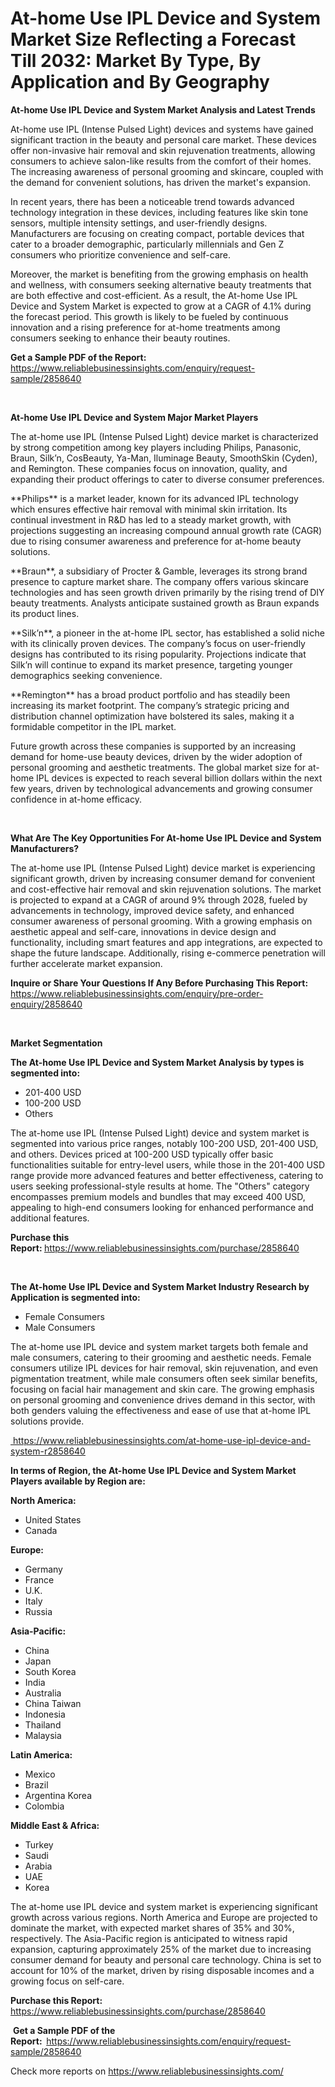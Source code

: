 <p><h1>At-home Use IPL Device and System Market Size Reflecting a Forecast Till 2032: Market By Type, By Application and By Geography</h1></p><p><strong>At-home Use IPL Device and System Market Analysis and Latest Trends</strong></p>
<p><p>At-home use IPL (Intense Pulsed Light) devices and systems have gained significant traction in the beauty and personal care market. These devices offer non-invasive hair removal and skin rejuvenation treatments, allowing consumers to achieve salon-like results from the comfort of their homes. The increasing awareness of personal grooming and skincare, coupled with the demand for convenient solutions, has driven the market's expansion.</p><p>In recent years, there has been a noticeable trend towards advanced technology integration in these devices, including features like skin tone sensors, multiple intensity settings, and user-friendly designs. Manufacturers are focusing on creating compact, portable devices that cater to a broader demographic, particularly millennials and Gen Z consumers who prioritize convenience and self-care.</p><p>Moreover, the market is benefiting from the growing emphasis on health and wellness, with consumers seeking alternative beauty treatments that are both effective and cost-efficient. As a result, the At-home Use IPL Device and System Market is expected to grow at a CAGR of 4.1% during the forecast period. This growth is likely to be fueled by continuous innovation and a rising preference for at-home treatments among consumers seeking to enhance their beauty routines.</p></p>
<p><strong>Get a Sample PDF of the Report:&nbsp;</strong> <a href="https://www.reliablebusinessinsights.com/enquiry/request-sample/2858640?utm_campaign=3113&utm_medium=2&utm_source=Github&utm_content=ia&utm_term=12032025&utm_id=at-home-use-ipl-device-and-system">https://www.reliablebusinessinsights.com/enquiry/request-sample/2858640</a></p>
<p>&nbsp;</p>
<p><strong>At-home Use IPL Device and System Major Market Players</strong></p>
<p><p>The at-home use IPL (Intense Pulsed Light) device market is characterized by strong competition among key players including Philips, Panasonic, Braun, Silk’n, CosBeauty, Ya-Man, Iluminage Beauty, SmoothSkin (Cyden), and Remington. These companies focus on innovation, quality, and expanding their product offerings to cater to diverse consumer preferences.</p><p>**Philips** is a market leader, known for its advanced IPL technology which ensures effective hair removal with minimal skin irritation. Its continual investment in R&D has led to a steady market growth, with projections suggesting an increasing compound annual growth rate (CAGR) due to rising consumer awareness and preference for at-home beauty solutions.</p><p>**Braun**, a subsidiary of Procter & Gamble, leverages its strong brand presence to capture market share. The company offers various skincare technologies and has seen growth driven primarily by the rising trend of DIY beauty treatments. Analysts anticipate sustained growth as Braun expands its product lines.</p><p>**Silk’n**, a pioneer in the at-home IPL sector, has established a solid niche with its clinically proven devices. The company’s focus on user-friendly designs has contributed to its rising popularity. Projections indicate that Silk’n will continue to expand its market presence, targeting younger demographics seeking convenience.</p><p>**Remington** has a broad product portfolio and has steadily been increasing its market footprint. The company’s strategic pricing and distribution channel optimization have bolstered its sales, making it a formidable competitor in the IPL market.</p><p>Future growth across these companies is supported by an increasing demand for home-use beauty devices, driven by the wider adoption of personal grooming and aesthetic treatments. The global market size for at-home IPL devices is expected to reach several billion dollars within the next few years, driven by technological advancements and growing consumer confidence in at-home efficacy.</p></p>
<p>&nbsp;</p>
<p><strong>What Are The Key Opportunities For At-home Use IPL Device and System Manufacturers?</strong></p>
<p><p>The at-home use IPL (Intense Pulsed Light) device market is experiencing significant growth, driven by increasing consumer demand for convenient and cost-effective hair removal and skin rejuvenation solutions. The market is projected to expand at a CAGR of around 9% through 2028, fueled by advancements in technology, improved device safety, and enhanced consumer awareness of personal grooming. With a growing emphasis on aesthetic appeal and self-care, innovations in device design and functionality, including smart features and app integrations, are expected to shape the future landscape. Additionally, rising e-commerce penetration will further accelerate market expansion.</p></p>
<p><strong>Inquire or Share Your Questions If Any Before Purchasing This Report:</strong> <a href="https://www.reliablebusinessinsights.com/enquiry/pre-order-enquiry/2858640?utm_campaign=3113&utm_medium=2&utm_source=Github&utm_content=ia&utm_term=12032025&utm_id=at-home-use-ipl-device-and-system">https://www.reliablebusinessinsights.com/enquiry/pre-order-enquiry/2858640</a></p>
<p>&nbsp;</p>
<p><strong>Market Segmentation</strong></p>
<p><strong>The At-home Use IPL Device and System Market Analysis by types is segmented into:</strong></p>
<p><ul><li>201-400 USD</li><li>100-200 USD</li><li>Others</li></ul></p>
<p><p>The at-home use IPL (Intense Pulsed Light) device and system market is segmented into various price ranges, notably 100-200 USD, 201-400 USD, and others. Devices priced at 100-200 USD typically offer basic functionalities suitable for entry-level users, while those in the 201-400 USD range provide more advanced features and better effectiveness, catering to users seeking professional-style results at home. The "Others" category encompasses premium models and bundles that may exceed 400 USD, appealing to high-end consumers looking for enhanced performance and additional features.</p></p>
<p><strong>Purchase this Report:&nbsp;</strong><a href="https://www.reliablebusinessinsights.com/purchase/2858640?utm_campaign=3113&utm_medium=2&utm_source=Github&utm_content=ia&utm_term=12032025&utm_id=at-home-use-ipl-device-and-system">https://www.reliablebusinessinsights.com/purchase/2858640</a></p>
<p>&nbsp;</p>
<p><strong>The At-home Use IPL Device and System Market Industry Research by Application is segmented into:</strong></p>
<p><ul><li>Female Consumers</li><li>Male Consumers</li></ul></p>
<p><p>The at-home use IPL device and system market targets both female and male consumers, catering to their grooming and aesthetic needs. Female consumers utilize IPL devices for hair removal, skin rejuvenation, and even pigmentation treatment, while male consumers often seek similar benefits, focusing on facial hair management and skin care. The growing emphasis on personal grooming and convenience drives demand in this sector, with both genders valuing the effectiveness and ease of use that at-home IPL solutions provide.</p></p>
<p><a href="https://www.reliablebusinessinsights.com/at-home-use-ipl-device-and-system-r2858640?utm_campaign=3113&utm_medium=2&utm_source=Github&utm_content=ia&utm_term=12032025&utm_id=at-home-use-ipl-device-and-system">&nbsp;https://www.reliablebusinessinsights.com/at-home-use-ipl-device-and-system-r2858640</a></p>
<p><strong>In terms of Region, the At-home Use IPL Device and System Market Players available by Region are:</strong></p>
<p>
    <p> <strong> North America: </strong>
        <ul>
            <li>United States</li>
            <li>Canada</li>
        </ul>
        </p> 
    <p> <strong> Europe: </strong>
        <ul>
            <li>Germany</li>
            <li>France</li>
            <li>U.K.</li>
            <li>Italy</li>
            <li>Russia</li>
        </ul>
        </p> 
    <p> <strong> Asia-Pacific: </strong>
        <ul>
            <li>China</li>
            <li>Japan</li>
            <li>South Korea</li>
            <li>India</li>
            <li>Australia</li>
            <li>China Taiwan</li>
            <li>Indonesia</li>
            <li>Thailand</li>
            <li>Malaysia</li>
        </ul>
        </p> 
    <p> <strong> Latin America: </strong>
        <ul>
            <li>Mexico</li>
            <li>Brazil</li>
            <li>Argentina Korea</li>
            <li>Colombia</li>
        </ul>
        </p> 
    <p> <strong> Middle East & Africa: </strong>
        <ul>
            <li>Turkey</li>
            <li>Saudi</li>
            <li>Arabia</li>
            <li>UAE</li>
            <li>Korea</li>
        </ul>
    </p>
    </p>
<p><p>The at-home use IPL device and system market is experiencing significant growth across various regions. North America and Europe are projected to dominate the market, with expected market shares of 35% and 30%, respectively. The Asia-Pacific region is anticipated to witness rapid expansion, capturing approximately 25% of the market due to increasing consumer demand for beauty and personal care technology. China is set to account for 10% of the market, driven by rising disposable incomes and a growing focus on self-care.</p></p>
<p><strong>Purchase this Report: </strong><a href="https://www.reliablebusinessinsights.com/purchase/2858640?utm_campaign=3113&utm_medium=2&utm_source=Github&utm_content=ia&utm_term=12032025&utm_id=at-home-use-ipl-device-and-system">https://www.reliablebusinessinsights.com/purchase/2858640</a></p>
<p>&nbsp;<strong>Get a Sample PDF of the Report:&nbsp;&nbsp;</strong><a href="https://www.reliablebusinessinsights.com/enquiry/request-sample/2858640?utm_campaign=3113&utm_medium=2&utm_source=Github&utm_content=ia&utm_term=12032025&utm_id=at-home-use-ipl-device-and-system">https://www.reliablebusinessinsights.com/enquiry/request-sample/2858640</a></p>
<p><strong></strong></p>
<p>Check more reports on <a href="https://www.reliablebusinessinsights.com/?utm_campaign=3113&utm_medium=2&utm_source=Github&utm_content=ia&utm_term=12032025&utm_id=at-home-use-ipl-device-and-system">https://www.reliablebusinessinsights.com/</a></p>
